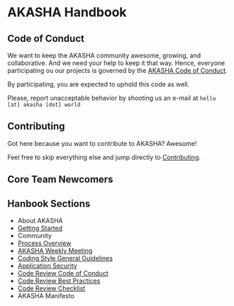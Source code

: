 # AKASHA Handbook

## Code of Conduct

We want to keep the AKASHA community awesome, growing, and collaborative. And we need your help to keep it that way. Hence, everyone participating ou our projects is governed by the [AKASHA Code of Conduct](https://github.com/AkashaProject/PM/blob/master/handbook/code-of-conduct.md).   

By participating, you are expected to uphold this code as well.

Please, report unacceptable behavior by shooting us an e-mail at `hello [at] akasha [dot] world` 

## Contributing   

Got here because you want to contribute to AKASHA? Awesome!

Feel free to skip everything else and jump directly to [Contributing](https://github.com/AkashaProject/PM/blob/master/handbook/contributing.md).

## Core Team Newcomers

## Hanbook Sections

- About AKASHA
- [Getting Started](https://github.com/AkashaProject/PM/blob/master/handbook/getting-started.md)
- Community
- [Process Overview](https://github.com/AkashaProject/PM/blob/master/handbook/process-overview.md)
- [AKASHA Weekly Meeting](https://github.com/AkashaProject/PM/blob/master/handbook/akasha-weekly.md)
- [Coding Style General Guidelines](https://github.com/AkashaProject/PM/blob/master/handbook/code-style-general.md)
- [Application Security](https://github.com/AkashaProject/PM/blob/master/handbook/application-security.md)
- [Code Review Code of Conduct](https://github.com/AkashaProject/PM/blob/master/handbook/code-review-conduct.md )
- [Code Review Best Practices](https://github.com/AkashaProject/PM/blob/master/handbook/code-review-practices.md)
- [Code Review Checklist](https://github.com/AkashaProject/PM/blob/master/handbook/code-review-checklist.md)
- AKASHA Manifesto
